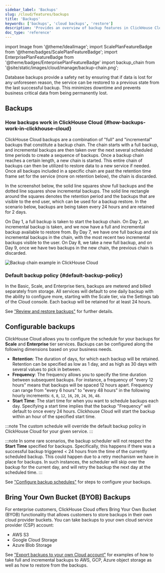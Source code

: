 ```yaml
---
sidebar_label: 'Backups'
slug: /cloud/features/backups
title: 'Backups'
keywords: ['backups', 'cloud backups', 'restore']
description: 'Provides an overview of backup features in ClickHouse Cloud'
doc_type: 'reference'
---
```


import Image from '@theme/IdealImage';
import ScalePlanFeatureBadge from '@theme/badges/ScalePlanFeatureBadge';
import EnterprisePlanFeatureBadge from '@theme/badges/EnterprisePlanFeatureBadge'
import backup_chain from '@site/static/images/cloud/manage/backup-chain.png';

Database backups provide a safety net by ensuring that if data is lost for any unforeseen reason, the service can be restored to a previous state from the last successful backup.
This minimizes downtime and prevents business critical data from being permanently lost.

## Backups

### How backups work in ClickHouse Cloud {#how-backups-work-in-clickhouse-cloud}

ClickHouse Cloud backups are a combination of "full" and "incremental" backups that constitute a backup chain. The chain starts with a full backup, and incremental backups are then taken over the next several scheduled time periods to create a sequence of backups. Once a backup chain reaches a certain length, a new chain is started. This entire chain of backups can then be utilized to restore data to a new service if needed. Once all backups included in a specific chain are past the retention time frame set for the service (more on retention below), the chain is discarded.

In the screenshot below, the solid line squares show full backups and the dotted line squares show incremental backups. The solid line rectangle around the squares denotes the retention period and the backups that are visible to the end user, which can be used for a backup restore. In the scenario below, backups are being taken every 24 hours and are retained for 2 days.

On Day 1, a full backup is taken to start the backup chain. On Day 2, an incremental backup is taken, and we now have a full and incremental backup available to restore from. By Day 7, we have one full backup and six incremental backups in the chain, with the most recent two incremental backups visible to the user. On Day 8, we take a new full backup, and on Day 9, once we have two backups in the new chain, the previous chain is discarded.

<Image img={backup_chain} size="lg" alt="Backup chain example in ClickHouse Cloud" />

### Default backup policy {#default-backup-policy}

In the Basic, Scale, and Enterprise tiers, backups are metered and billed separately from storage.
All services will default to one daily backup with the ability to configure more, starting with the Scale tier, via the Settings tab of the Cloud console.
Each backup will be retained for at least 24 hours.

See ["Review and restore backups"](/cloud/manage/backups/overview) for further details.

## Configurable backups

<ScalePlanFeatureBadge feature="Configurable Backups" linking_verb_are="True"/>

ClickHouse Cloud allows you to configure the schedule for your backups for **Scale** and **Enterprise** tier services. Backups can be configured along the following dimensions based on your business needs.

- **Retention**: The duration of days, for which each backup will be retained. Retention can be specified as low as 1 day, and as high as 30 days with several values to pick in between.
- **Frequency**: The frequency allows you to specify the time duration between subsequent backups. For instance, a frequency of "every 12 hours" means that backups will be spaced 12 hours apart. Frequency can range from "every 6 hours" to "every 48 hours" in the following hourly increments: `6`, `8`, `12`, `16`, `20`, `24`, `36`, `48`.
- **Start Time**: The start time for when you want to schedule backups each day. Specifying a start time implies that the backup "Frequency" will default to once every 24 hours.  Clickhouse Cloud will start the backup within an hour of the specified start time.

:::note
The custom schedule will override the default backup policy in ClickHouse Cloud for your given service.
:::

:::note
In some rare scenarios, the backup scheduler will not respect the **Start Time** specified for backups. Specifically, this happens if there was a successful backup triggered < 24 hours from the time of the currently scheduled backup. This could happen due to a retry mechanism we have in place for backups. In such instances, the scheduler will skip over the backup for the current day, and will retry the backup the next day at the scheduled time.
:::

See ["Configure backup schedules"](/cloud/manage/backups/configurable-backups) for steps to configure your backups.

## Bring Your Own Bucket (BYOB) Backups

<EnterprisePlanFeatureBadge/>

For enterprise customers, ClickHouse Cloud offers Bring Your Own Bucket (BYOB) functionality that allows customers to store backups in their own cloud provider buckets.
You can take backups to your own cloud service provider (CSP) account:
- AWS S3
- Google Cloud Storage
- Azure Blob Storage

See ["Export backups to your own Cloud account"](/cloud/manage/backups/export-backups-to-own-cloud-account) for examples of how to take full and incremental backups to AWS, GCP, Azure object storage as well as how to restore from the backups.

